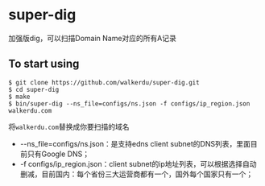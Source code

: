 # super-dig
加强版dig，可以扫描Domain Name对应的所有A记录

## To start using
```
$ git clone https://github.com/walkerdu/super-dig.git
$ cd super-dig
$ make
$ bin/super-dig --ns_file=configs/ns.json -f configs/ip_region.json walkerdu.com
```
将`walkerdu.com`替换成你要扫描的域名

- --ns_file=configs/ns.json：是支持edns client subnet的DNS列表，里面目前只有Google DNS；
- -f configs/ip_region.json：client subnet的ip地址列表，可以根据选择自动删减，目前国内：每个省份三大运营商都有一个，国外每个国家只有一个；
